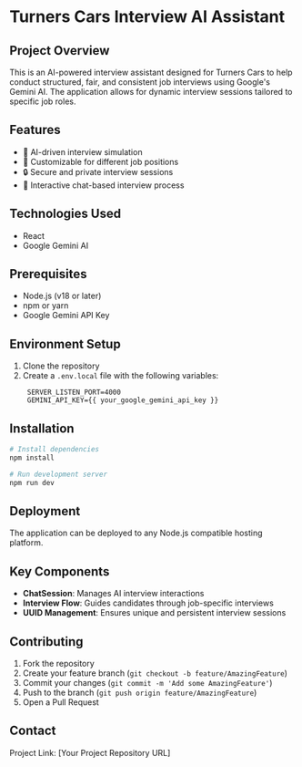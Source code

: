 # Turners Cars Interview AI Assistant

## Project Overview

This is an AI-powered interview assistant designed for Turners Cars to help conduct structured, fair, and consistent job interviews using Google's Gemini AI. The application allows for dynamic interview sessions tailored to specific job roles.

## Features

- 🤖 AI-driven interview simulation
- 🎯 Customizable for different job positions
- 🔒 Secure and private interview sessions
- 💬 Interactive chat-based interview process

## Technologies Used

- React
- Google Gemini AI

## Prerequisites

- Node.js (v18 or later)
- npm or yarn
- Google Gemini API Key

## Environment Setup

1. Clone the repository
2. Create a `.env.local` file with the following variables:
   ```
    SERVER_LISTEN_PORT=4000
    GEMINI_API_KEY={{ your_google_gemini_api_key }}
   ```

## Installation

```bash
# Install dependencies
npm install

# Run development server
npm run dev
```

## Deployment

The application can be deployed to any Node.js compatible hosting platform.

## Key Components

- **ChatSession**: Manages AI interview interactions
- **Interview Flow**: Guides candidates through job-specific interviews
- **UUID Management**: Ensures unique and persistent interview sessions

## Contributing

1. Fork the repository
2. Create your feature branch (`git checkout -b feature/AmazingFeature`)
3. Commit your changes (`git commit -m 'Add some AmazingFeature'`)
4. Push to the branch (`git push origin feature/AmazingFeature`)
5. Open a Pull Request

## Contact


Project Link: [Your Project Repository URL]
